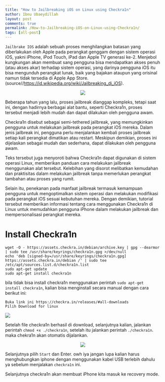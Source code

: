 ```yaml
---
title: "How to Jailbreaking iOS on Linux using Checkra1n"
author: Ibnu Ubaeydillah
layout: post
comments: true
permalink: /How-to-Jailbreaking-iOS-on-Linux-using-Checkra1n/
tags: [all-post]
---
```


``Jailbrake IOS`` adalah sebuah proses menghilangkan batasan yang diberlakukan oleh Apple pada perangkat genggam dengan sistem operasi iOS, yakni iPhone, iPod Touch, iPad dan Apple TV generasi ke-2. Menjebol kungkungan akan membuat sang pengguna bisa mendapatkan akses penuh (atau akses akar) terhadap sistem operasi, yang darinya pengguna iOS itu bisa mengunduh perangkat lunak, baik yang bajakan ataupun yang orisinal namun tidak tersedia di Apple App Store. 
(source//https://id.wikipedia.org/wiki/Jailbreaking_di_iOS). 
<br>

<center>
<img src="https://github-production-user-asset-6210df.s3.amazonaws.com/28418984/290683914-e3effa61-7038-4266-ab2b-c1dc026e8ae1.jpeg?X-Amz-Algorithm=AWS4-HMAC-SHA256&X-Amz-Credential=AKIAIWNJYAX4CSVEH53A%2F20231214%2Fus-east-1%2Fs3%2Faws4_request&X-Amz-Date=20231214T233755Z&X-Amz-Expires=300&X-Amz-Signature=fcbb178a64227080435f7c9edcbc377704b694f5eae2dd3694f643a943f9b1c4&X-Amz-SignedHeaders=host&actor_id=28418984&key_id=0&repo_id=517898668">
</center>

Beberapa tahun yang lalu, proses jailbreak dianggap kompleks, tetapi saat ini, dengan hadirnya berbagai alat bantu, seperti Checkra1n, proses tersebut menjadi lebih mudah dan dapat dilakukan oleh pengguna awam.

Checkra1n disebut sebagai semi-tethered jailbreak, yang memungkinkan pengguna untuk melakukan jailbreak pada perangkat iOS mereka. Dalam jenis jailbreak ini, pengguna perlu menjalankan kembali proses jailbreak setiap kali perangkat dimatikan atau restart. Meskipun demikian, proses ini dijelaskan sebagai mudah dan sederhana, dapat dilakukan oleh pengguna awam.

Teks tersebut juga menyoroti bahwa Checkra1n dapat digunakan di sistem operasi Linux, memberikan panduan cara melakukan jailbreak menggunakan alat tersebut. Kelebihan yang disorot melibatkan kemudahan dan praktisitas dalam melakukan jailbreak tanpa memerlukan perangkat tambahan atau proses yang rumit.

Selain itu, penekanan pada manfaat jailbreak termasuk kemampuan pengguna untuk mengoptimalkan sistem operasi dan melakukan modifikasi pada perangkat iOS sesuai kebutuhan mereka. Dengan demikian, tutorial tersebut memberikan informasi tentang cara menggunakan Checkra1n di Linux untuk memudahkan pengguna iPhone dalam melakukan jailbreak dan mempersonalisasi perangkat mereka.

<h1>Install Checkra1n</h1>

``` 
wget -O - https://assets.checkra.in/debian/archive.key | gpg --dearmor | sudo tee /usr/share/keyrings/checkra1n.gpg >/dev/null
echo 'deb [signed-by=/usr/share/keyrings/checkra1n.gpg] https://assets.checkra.in/debian /' | sudo tee /etc/apt/sources.list.d/checkra1n.list
sudo apt-get update
sudo apt-get install checkra1n
```
bila tidak bisa install checkra1n menggunakan perintah ``sudo apt-get install checkra1n``, kalian bisa menginstall secara manual dengan cara berikut ini:

```
Buka link ini https://checkra.in/releases/#all-downloads
Pilih Download for linux
```
<img src="https://github-production-user-asset-6210df.s3.amazonaws.com/28418984/290685997-c5fc7739-6fc0-45a2-aa6c-d087ffba3df4.png?X-Amz-Algorithm=AWS4-HMAC-SHA256&X-Amz-Credential=AKIAIWNJYAX4CSVEH53A%2F20231214%2Fus-east-1%2Fs3%2Faws4_request&X-Amz-Date=20231214T235148Z&X-Amz-Expires=300&X-Amz-Signature=d06dfe60e40489ec0149ce7cb3fb6a44ee7fe541638b9022d233f9828959ad36&X-Amz-SignedHeaders=host&actor_id=28418984&key_id=0&repo_id=517898668">

Setelah file checkra1n berhasil di download, selanjutnya kalian, jalankan perintah ``chmod +x ./checkra1n``, setelah itu jalankan perintah ``./checkra1n``. maka chekra1n akan otomatis dijalankan.  

<center>
<img src="https://github-production-user-asset-6210df.s3.amazonaws.com/28418984/290686851-2d0275a0-d9d8-445c-b53d-606fc3aff323.png?X-Amz-Algorithm=AWS4-HMAC-SHA256&X-Amz-Credential=AKIAIWNJYAX4CSVEH53A%2F20231214%2Fus-east-1%2Fs3%2Faws4_request&X-Amz-Date=20231214T235812Z&X-Amz-Expires=300&X-Amz-Signature=d99e567c764d4d137d240b3284b11407616a0505664324ac756f13531d8a887b&X-Amz-SignedHeaders=host&actor_id=28418984&key_id=0&repo_id=517898668">
</center>

Selanjutnya pilih ``Start`` dan Enter. owh iya jangan lupa kalian harus menghubungkan iphone dengan menggunakan kabel USB terlebih dahulu ya sebelum menjalakan ``checkra1n`` ini.

Selanjutnya checkra1n akan membuat iPhone kita masuk ke recovery mode.